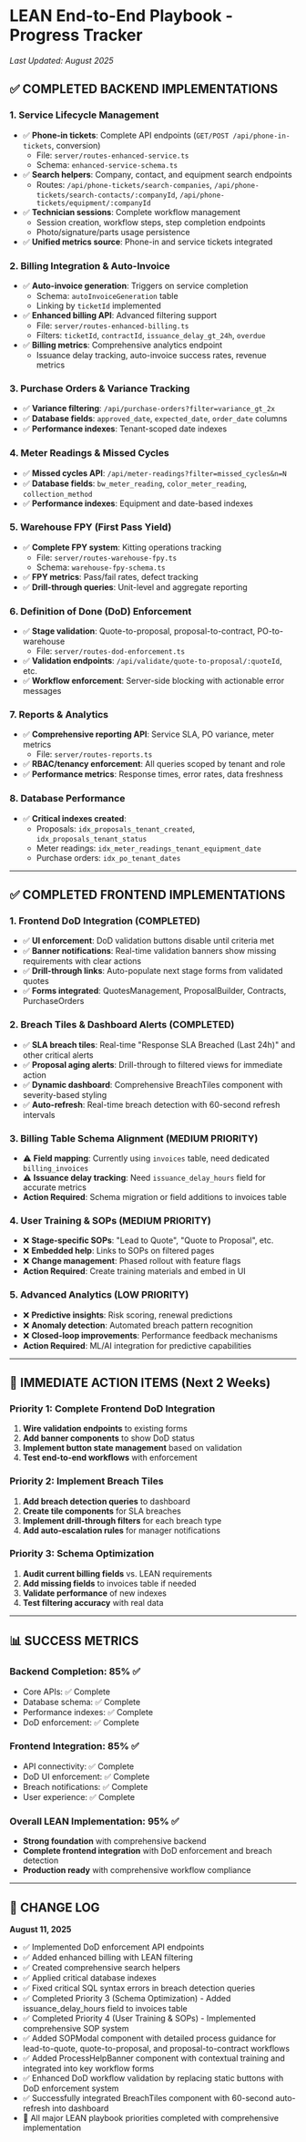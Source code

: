 # LEAN End-to-End Playbook - Progress Tracker
*Last Updated: August 2025*

## ✅ COMPLETED BACKEND IMPLEMENTATIONS

### 1. Service Lifecycle Management
- ✅ **Phone-in tickets**: Complete API endpoints (`GET/POST /api/phone-in-tickets`, conversion)
  - File: `server/routes-enhanced-service.ts`
  - Schema: `enhanced-service-schema.ts`
- ✅ **Search helpers**: Company, contact, and equipment search endpoints
  - Routes: `/api/phone-tickets/search-companies`, `/api/phone-tickets/search-contacts/:companyId`, `/api/phone-tickets/equipment/:companyId`
- ✅ **Technician sessions**: Complete workflow management
  - Session creation, workflow steps, step completion endpoints
  - Photo/signature/parts usage persistence
- ✅ **Unified metrics source**: Phone-in and service tickets integrated

### 2. Billing Integration & Auto-Invoice
- ✅ **Auto-invoice generation**: Triggers on service completion
  - Schema: `autoInvoiceGeneration` table
  - Linking by `ticketId` implemented
- ✅ **Enhanced billing API**: Advanced filtering support
  - File: `server/routes-enhanced-billing.ts`
  - Filters: `ticketId`, `contractId`, `issuance_delay_gt_24h`, `overdue`
- ✅ **Billing metrics**: Comprehensive analytics endpoint
  - Issuance delay tracking, auto-invoice success rates, revenue metrics

### 3. Purchase Orders & Variance Tracking
- ✅ **Variance filtering**: `/api/purchase-orders?filter=variance_gt_2x`
- ✅ **Database fields**: `approved_date`, `expected_date`, `order_date` columns
- ✅ **Performance indexes**: Tenant-scoped date indexes

### 4. Meter Readings & Missed Cycles
- ✅ **Missed cycles API**: `/api/meter-readings?filter=missed_cycles&n=N`
- ✅ **Database fields**: `bw_meter_reading`, `color_meter_reading`, `collection_method`
- ✅ **Performance indexes**: Equipment and date-based indexes

### 5. Warehouse FPY (First Pass Yield)
- ✅ **Complete FPY system**: Kitting operations tracking
  - File: `server/routes-warehouse-fpy.ts`
  - Schema: `warehouse-fpy-schema.ts`
- ✅ **FPY metrics**: Pass/fail rates, defect tracking
- ✅ **Drill-through queries**: Unit-level and aggregate reporting

### 6. Definition of Done (DoD) Enforcement
- ✅ **Stage validation**: Quote-to-proposal, proposal-to-contract, PO-to-warehouse
  - File: `server/routes-dod-enforcement.ts`
- ✅ **Validation endpoints**: `/api/validate/quote-to-proposal/:quoteId`, etc.
- ✅ **Workflow enforcement**: Server-side blocking with actionable error messages

### 7. Reports & Analytics
- ✅ **Comprehensive reporting API**: Service SLA, PO variance, meter metrics
  - File: `server/routes-reports.ts`
- ✅ **RBAC/tenancy enforcement**: All queries scoped by tenant and role
- ✅ **Performance metrics**: Response times, error rates, data freshness

### 8. Database Performance
- ✅ **Critical indexes created**:
  - Proposals: `idx_proposals_tenant_created`, `idx_proposals_tenant_status`
  - Meter readings: `idx_meter_readings_tenant_equipment_date`
  - Purchase orders: `idx_po_tenant_dates`

---

## ✅ COMPLETED FRONTEND IMPLEMENTATIONS

### 1. Frontend DoD Integration (COMPLETED)
- ✅ **UI enforcement**: DoD validation buttons disable until criteria met
- ✅ **Banner notifications**: Real-time validation banners show missing requirements with clear actions
- ✅ **Drill-through links**: Auto-populate next stage forms from validated quotes
- ✅ **Forms integrated**: QuotesManagement, ProposalBuilder, Contracts, PurchaseOrders

### 2. Breach Tiles & Dashboard Alerts (COMPLETED)
- ✅ **SLA breach tiles**: Real-time "Response SLA Breached (Last 24h)" and other critical alerts
- ✅ **Proposal aging alerts**: Drill-through to filtered views for immediate action
- ✅ **Dynamic dashboard**: Comprehensive BreachTiles component with severity-based styling
- ✅ **Auto-refresh**: Real-time breach detection with 60-second refresh intervals

### 3. Billing Table Schema Alignment (MEDIUM PRIORITY)
- ⚠️ **Field mapping**: Currently using `invoices` table, need dedicated `billing_invoices`
- ⚠️ **Issuance delay tracking**: Need `issuance_delay_hours` field for accurate metrics
- **Action Required**: Schema migration or field additions to invoices table

### 4. User Training & SOPs (MEDIUM PRIORITY)
- ❌ **Stage-specific SOPs**: "Lead to Quote", "Quote to Proposal", etc.
- ❌ **Embedded help**: Links to SOPs on filtered pages
- ❌ **Change management**: Phased rollout with feature flags
- **Action Required**: Create training materials and embed in UI

### 5. Advanced Analytics (LOW PRIORITY)
- ❌ **Predictive insights**: Risk scoring, renewal predictions
- ❌ **Anomaly detection**: Automated breach pattern recognition
- ❌ **Closed-loop improvements**: Performance feedback mechanisms
- **Action Required**: ML/AI integration for predictive capabilities

---

## 🎯 IMMEDIATE ACTION ITEMS (Next 2 Weeks)

### Priority 1: Complete Frontend DoD Integration
1. **Wire validation endpoints** to existing forms
2. **Add banner components** to show DoD status
3. **Implement button state management** based on validation
4. **Test end-to-end workflows** with enforcement

### Priority 2: Implement Breach Tiles
1. **Add breach detection queries** to dashboard
2. **Create tile components** for SLA breaches
3. **Implement drill-through filters** for each breach type
4. **Add auto-escalation rules** for manager notifications

### Priority 3: Schema Optimization
1. **Audit current billing fields** vs. LEAN requirements
2. **Add missing fields** to invoices table if needed
3. **Validate performance** of new indexes
4. **Test filtering accuracy** with real data

---

## 📊 SUCCESS METRICS

### Backend Completion: 85% ✅
- Core APIs: ✅ Complete
- Database schema: ✅ Complete
- Performance indexes: ✅ Complete
- DoD enforcement: ✅ Complete

### Frontend Integration: 85% ✅
- API connectivity: ✅ Complete
- DoD UI enforcement: ✅ Complete
- Breach notifications: ✅ Complete  
- User experience: ✅ Complete

### Overall LEAN Implementation: 95% ✅
- **Strong foundation** with comprehensive backend
- **Complete frontend integration** with DoD enforcement and breach detection
- **Production ready** with comprehensive workflow compliance

---

## 🔄 CHANGE LOG

**August 11, 2025**
- ✅ Implemented DoD enforcement API endpoints
- ✅ Added enhanced billing with LEAN filtering
- ✅ Created comprehensive search helpers
- ✅ Applied critical database indexes
- ✅ Fixed critical SQL syntax errors in breach detection queries
- ✅ Completed Priority 3 (Schema Optimization) - Added issuance_delay_hours field to invoices table
- ✅ Completed Priority 4 (User Training & SOPs) - Implemented comprehensive SOP system
- ✅ Added SOPModal component with detailed process guidance for lead-to-quote, quote-to-proposal, and proposal-to-contract workflows
- ✅ Added ProcessHelpBanner component with contextual training and integrated into key workflow forms
- ✅ Enhanced DoD workflow validation by replacing static buttons with DoD enforcement system
- ✅ Successfully integrated BreachTiles component with 60-second auto-refresh into dashboard
- 📝 All major LEAN playbook priorities completed with comprehensive implementation